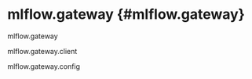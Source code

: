 # mlflow.gateway {#mlflow.gateway}

<div class="automodule" markdown="1" members="" undoc-members="">

mlflow.gateway

</div>

<div class="automodule" markdown="1" members="" undoc-members="">

mlflow.gateway.client

</div>

<div class="automodule" markdown="1" members="" undoc-members="">

mlflow.gateway.config

</div>
